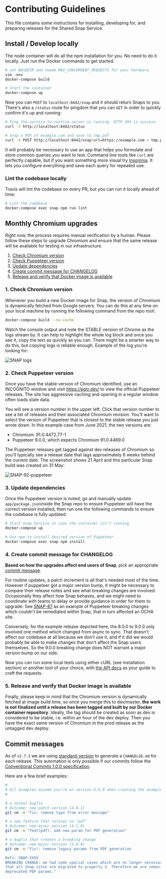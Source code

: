 # Contributing Guidelines

This file contains some instructions for installing, developing for, and preparing releases for the Shared Snap Service.

## Install / Develop locally

The node container will do all the npm installation for you. No need to do it locally. Just run the Docker commands to get started.

```sh
# set BASEDIR and tweak MAX_CONCURRENT_REQUESTS for your hardware
vim .env
docker-compose build

# Start the container
docker-compose up
```

Now you can `POST` to `localhost:8442/snap` and it should return Snaps to you. There's also a `/status` route for pingdom that you can `GET` in order to quickly confirm it's up and running:

```sh
# Ping the service to confirm server is running. HTTP 204 is success.
curl -I http://localhost:8442/status

# Snap a PDF of example.com and save to tmp.pdf
curl -X POST http://localhost:8442/snap?url=https://example.com > tmp.pdf
```

It will probably be necessary to use an app that helps you formulate and store common queries you want to test. Command line tools like `curl` are perfectly capable, but if you want something more visual try [Insomnia](https://insomnia.rest/). It lets you configure everything and save each query for repeated use.


### Lint the codebase locally

Travis will lint the codebase on every PR, but you can run it locally ahead of time:

```sh
# Lint the codebase
docker-compose exec snap npm run lint
```


## Monthly Chromium upgrades

Right now, the process requires manual verification by a human. Please follow these steps to upgrade Chromium and ensure that the same release will be available for testing in our infrastructure.

1. [Check Chromium version](#1-check-chromium-version)
2. [Check Puppeteer version](#2-check-puppeteer-version)
3. [Update dependencies](#3-update-dependencies)
4. [Create commit message for CHANGELOG](#4-create-commit-message-for-changelog)
5. [Release and verify that Docker image is available](#5-release-and-verify-that-docker-image-is-available)

### 1. Check Chromium version

Whenever you build a new Docker image for Snap, the version of Chromium is dynamically fetched from Google servers. You can do this at any time on your local machine by running the following command from the repo root:

```sh
docker-compose build --no-cache
```

Watch the console output and note the STABLE version of Chrome as the logs stream by. It can help to highlight the whole log block and once you see it, copy the text as quickly as you can. There might be a smarter way to do this, but copying logs is reliable enough. Example of the log you're looking for:

![SNAP logs](https://user-images.githubusercontent.com/254753/120500125-e64ee780-c3c0-11eb-8e23-0603c1c733ef.png)

### 2. Check Puppeteer version

Once you have the stable version of Chromium identified, use an INCOGNITO window and visit https://pptr.dev/ to view the official Puppeteer releases. The site has aggressive caching and opening in a regular window often loads stale data.

You will see a version number in the upper left. Click that version number to see a list of releases and their associated Chromium revision. You'll want to select the version of Puppeteer that is closest to the stable release you just wrote down. In this example case from June 2021, the two versions are:

- Chromium: 91.0.4472.77-1
- Puppeteer 9.0.0, which expects Chromium 91.0.4469.0

The Puppeteer releases get tagged against dev releases of Chromium so you'll typically see a release date that lags approximately 6 weeks behind the current date. The screenshot shows 21 April and this particular Snap build was created on 31 May:

![SNAP-92-puppeteer](https://user-images.githubusercontent.com/254753/120500143-e949d800-c3c0-11eb-932b-376476331642.png)

### 3. Update dependencies

Once the Puppeteer version is noted, go and manually update `app/package.json`inside the Snap repo to ensure Puppeteer will have the correct version installed, then run one the following commands to ensure the codebase is fully updated:

```sh
# Start Snap Service in case the container isn't running
docker-compose up

# Use npm to install desired version of Puppeteer
docker-compose exec snap npm install
```

### 4. Create commit message for CHANGELOG

**Based on how the upgrades affect end users of Snap**, pick an appropriate [commit message](#commit-messages).

For routine updates, a patch increment is all that's needed most of the time. However if puppeteer got a major version bump, it might be necessary to compare their release notes and see what breaking changes are involved. Occasionally they affect how Snap behaves, and we might need to coordinate with teams to delay or provide guidance in order for them to upgrade. See [SNAP-87](https://humanitarian.atlassian.net/browse/SNAP-87) as an example of Puppeteer breaking changes which couldn't be remediated within Snap, that in turn affected an OCHA site.

Conversely, for the example release depicted here, the 8.0.0 to 9.0.0 only involved one method which changed from async to sync. That doesn't affect our codebase at all because we don't use it, and if it did we would probably be able to make changes that don't affect the Snap users themselves. So the 9.0.0 breaking change does NOT warrant a major version bump on our side.

Now you can run some local tests using either cURL (see installation section) or another tool of your choice, with [the API docs](README.md) as your guide to craft the requests.

### 5. Release and verify that Docker image is available

Finally, please keep in mind that the Chromium version is dynamically fetched at image build time, so once you merge this to dev/master, **the work is not finalized until a release has been tagged and built by our Docker container repository**. Ideally, the tag should be created as soon as dev is considered to be stable, i.e. within an hour of the dev deploy. Then you have the exact same version of Chromium in the prod release as the untagged dev deploy.

## Commit messages

As of `v2.7.3` we are using [standard-version](https://github.com/conventional-changelog/standard-version#standard-version) to generate a `CHANGELOG.md` for each release. This automation is only possible if our commits follow the [Conventional Commits 1.0.0 specification](https://www.conventionalcommits.org/en/v1.0.0/).

Here are a few brief examples:

```sh
#
# All examples assume you're on version 4.0.0 when creating the example commit.
#

# a normal bugfix
# Outcome: new patch version (4.0.1)
git cm -m "fix: remove typo from error message"

# a new feature that relates to "pdf"
# Outcome: new minor version (4.1.0)
git cm -m "feat(pdf): add new param for PDF generation"

# a bugfix that creates a breaking change
# Outcome: new major version (5.0.0)
git cm -m "fix!: remove legacy params from PDF generation

Refs: SNAP-XXXX
BREAKING CHANGE: we had some special cases which are no longer necessary now
that all Snap sites are migrated to property X. Therefore we are removing our
deprecated PDF params."

```
